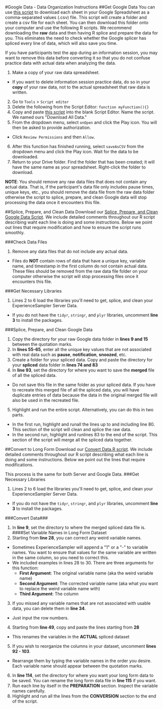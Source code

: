 #Google Data - Data Organization Instructions
##Get Google Data
You can use [this script](https://gist.github.com/mderazon/9655893) to download each sheet in your Google Spreadsheet as a comma-separated values (.csv) file. This script will create a folder and create a csv file for each sheet. You can then download this folder onto your computer and use the following R scripts. We recommend downloading the **raw** data and then having R splice and prepare the data for you. This eliminates the need to check whether the Google splicer has spliced every line of data, which will also save you time. 

If you have participants test the app during an information session, you may want to remove this data before converting it so that you do not confuse practice data with actual data when analyzing the data. 

1. Make a copy of your raw data spreadsheet.
  * If you want to delete information session practice data, do so in your **copy** of your raw data, not to the actual spreadsheet that raw data is written. 
2. Go to `Tools` > `Script editor`
3. Delete the following from the Script Editor: `function myFunction(){}`
4. Copy and paste [this script](https://gist.github.com/mderazon/9655893) into the blank Script Editor. Name the script. We named ours "Download All Data."
5. From the dropdown menu, select `onOpen` and click the Play icon. You will then be asked to provide authorization. 
  * Click `Review Permissions` and then `Allow`.
6. After this function has finished running, select `saveAsCSV` from the dropdown menu and click the Play icon. Wait for the data to be downloaded. 
7. Return to your Drive folder. Find the folder that has been created; it will have the same name as your spreadsheet. Right-click the folder to download. 

**NOTE**: You should remove any raw data files that does not contain any actual data. That is, if the participant's data file only includes pause times, unique keys, etc., you should remove the data file from the raw data folder otherwise the script to splice, prepare, and clean Google data will stop processing the data once it encounters this file. 

##Splice, Prepare, and Clean Data
Download our [Splice, Prepare, and Clean Google Data Script](https://github.com/sabrinathai/ExperienceSampler/blob/master/Data-Organization-R-Option/Splice%2C%20Prepare%2C%20and%20Clean%20Google%20Data). We include detailed comments throughout our R script describing waht each line is doing and some instructions. Below we point out lines that require modification and how to ensure the script runs smoothly. 

###Check Data Files

1. Remove any data files that do not include any actual data. 
 * Files do **NOT** contain rows of data that have a unique key, variable name, and timestamp in the first column do not contain actual data. These files should be removed from the raw data file folder on your computer otherwise the script will stop processing files once it encounters this file. 

###Get Necessary Libraries

1. Lines 2 to 6 load the libraries you'll need to get, splice, and clean your ExperienceSampler Server Data.
  * If you do not have the `tidyr`, `stringr`, and `plyr` libraries, uncomment **line 3** to install the packages. 

###Splice, Prepare, and Clean Google Data

1. Copy the directory for your raw Google data folder in **lines 9 and 15** between the quotation marks. 
2. In **lines 55-65**, enter all the unique key values that are not associated with real data such as **pause**, **notification**, **snoozed**, etc. 
3. Create a folder for your spliced data. Copy and paste the directory for your **spliced** data folder in **lines 74 and 83**
4. In **line 93**, set the directory for where you want to save the **merged** file of all the spliced data. 
 * Do not save this file in the same folder as your spliced data. If you have to recreate this merged file of all the spliced data, you will have duplicate entries of data because the data in the original merged file will also be used in the recreated file. 
5. Highlight and run the entire script. Alternatively, you can do this in two parts. 
 * In the first run, highlight and runall the lines up to and including line 80. This section of the script will clean and splice the raw data. 
 * In the second run, highlight and runlines 83 to the end of the script. This section of the script will merge all the spliced data together. 

##Convert to Long Form
Download our [Convert Data.R script](https://github.com/sabrinathai/ExperienceSampler/edit/master/Data-Organization-R-Option/Convert%20Data.R). We include detailed comments throughout our R script describing what each line is doing and some instructions. Below we point out the lines that require modifications.

This process is the same for both Server and Google Data. 
###Get Necessary Libraries
1. Lines 2 to 6 load the libraries you'll need to get, splice, and clean your ExperienceSampler Server Data.
  * If you do not have the `tidyr`, `stringr`, and `plyr` libraries, uncomment **line 3** to install the packages. 

###Convert Data###
1. In **line 9**, set the directory to where the merged spliced data file is. 
####Set Variable Names in Long Form Dataset
2. Starting from **line 28**, you can correct any weird variable names.
 * Sometimes ExperienceSampler will append a "1" or a "-" to variable names. You want to ensure that values for the same variable are 
 written in the same column, so you need to correct this. 
 * We included examples in lines 28 to 30. There are three arguments for this function:
   * **First Argument**: The original variable name (aka the weird variable name)
    * **Second Argument**: The corrected variable name (aka what you want to replace the weird variable name with)
    * **Third Argument**: The column
3. If you missed any variable names that are not associated with usable data, you can delete them in **line 34**. 
 * Just input the row numbers.
4. Starting from **line 49**, copy and paste the lines starting from **28**
 * This renames the variables in the **ACTUAL** spliced dataset
5. If you wish to reorganize the columns in your dataset, uncomment **lines 92 - 103**.
 * Rearrange them by typing the variable names in the order you desire. Each variable name should appear between the quotation marks. 
6. In **line 114**, set the directory for where you want your long form data to be saved. You can rename the long form data file in **line 115** if you want. 
7. Run each line by itself in the **PREPARATION** section. Inspect the variable names carefully. 
8. Highlight and run all the lines from the **CONVERSION** section to the end of the script. 
